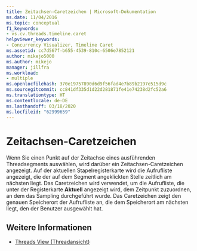 ```yaml
---
title: Zeitachsen-Caretzeichen | Microsoft-Dokumentation
ms.date: 11/04/2016
ms.topic: conceptual
f1_keywords:
- vs.cv.threads.timeline.caret
helpviewer_keywords:
- Concurrency Visualizer, Timeline Caret
ms.assetid: cc7d567f-b655-4539-810c-6506e7852121
author: mikejo5000
ms.author: mikejo
manager: jillfra
ms.workload:
- multiple
ms.openlocfilehash: 370e19757890d6d9f56fad4e7b89b2197e515d9c
ms.sourcegitcommit: cc841df335d1d22d281871fe41e74238d2fc52a6
ms.translationtype: HT
ms.contentlocale: de-DE
ms.lasthandoff: 03/18/2020
ms.locfileid: "62999659"
---
```

# <a name="timeline-caret"></a>Zeitachsen-Caretzeichen
Wenn Sie einen Punkt auf der Zeitachse eines ausführenden Threadsegments auswählen, wird darüber ein Zeitachsen-Caretzeichen angezeigt. Auf der aktuellen Stapelregisterkarte wird die Aufrufliste angezeigt, die der auf dem Segment angeklickten Stelle zeitlich am nächsten liegt. Das Caretzeichen wird verwendet, um die Aufrufliste, die unter der Registerkarte **Aktuell** angezeigt wird, dem Zeitpunkt zuzuordnen, an dem das Sampling durchgeführt wurde. Das Caretzeichen zeigt den genauen Speicherort der Aufrufliste an, die dem Speicherort am nächsten liegt, den der Benutzer ausgewählt hat.

## <a name="see-also"></a>Weitere Informationen
- [Threads View (Threadansicht)](../profiling/threads-view-parallel-performance.md)